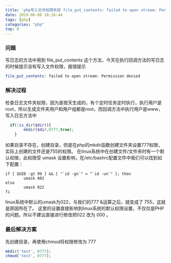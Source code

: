 ```yaml
---
title: 'php写入文件权限失败 file_put_contents: failed to open stream: Permission denied'
date: 2019-06-08 18:16:44
tags: [php]
categories: "php"
top: 0
---
```

### 问题
写日志的方法中用到 file_put_contents 这个方法，今天在执行回调方法的写日志的时候提示没有写入文件权限，报错提示
```php
file_put_contents: failed to open stream: Permission denied
```
### 解决过程
检查日志文件夹权限，因为是按天生成的，有个定时任务定时执行，执行用户是root，所以生成文件夹用户和用户组都是root，而回调方法中执行用户是www，写入日志方法中
```php
  if(!is_dir($dir)){
        mkdir($dir,0777,true);
    }
```
如果目录不存在，创建目录，但是在php的mkdir函数创建文件夹设置777权限，实际上创建的文件还是755的权限。
在linux系统中在创建文件/文件夹时有一个默认权限，此权限受 umask 设置影响，在/etc/bashrc配置文件中我们可以找到如下配置：
```shell
if [ $UID -gt 99 ] && [ "`id -gn`" = "`id -un`" ]; then
        umask 002
else
        umask 022
fi
```
linux系统中默认的umask为022，与我们的777 &运算之后，就变成了 755，这就是原因所在了。
这里的设置直接影响到linux系统的默认权限设置，不仅仅是PHP的问题。所以不建议直接进行修改把022 改为 000 。

### 最后解决方案
先创建目录，再使用chmod将权限修改为 777

```php
mkdir('test', 0777);
chmod('test', 0777);
```